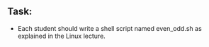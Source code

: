 ## Task:
- Each student should write a shell script named even_odd.sh as explained in the Linux lecture. 
